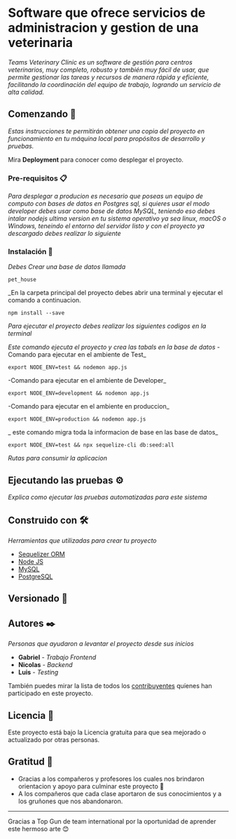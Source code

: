 # Software que ofrece servicios de administracion y gestion de una veterinaria

_Teams Veterinary Clinic es un software de gestión para centros veterinarios, muy completo, robusto y también muy fácil de usar, que permite gestionar las tareas y recursos de manera rápida y eficiente, facilitando la coordinación del equipo de trabajo, logrando un servicio de alta calidad._

## Comenzando 🚀

_Estas instrucciones te permitirán obtener una copia del proyecto en funcionamiento en tu máquina local para propósitos de desarrollo y pruebas._

Mira **Deployment** para conocer como desplegar el proyecto.


### Pre-requisitos 📋

_Para desplegar a producion es necesario que poseas un equipo de computo con bases de datos en Postgres sql, si quieres usar el modo developer debes usar como base de datos MySQL, teniendo eso debes intalar nodejs ultima version en tu sistema operativo ya sea linux, macOS o Windows, teneindo el entorno del servidor listo y con el proyecto ya descargado debes realizar lo siguiente_


### Instalación 🔧

_Debes Crear una base de datos llamada_
```
pet_house
```
_En la carpeta principal del proyecto debes abrir una terminal y ejecutar el comando a continuacion.
```
npm install --save
```

_Para ejecutar el proyecto debes realizar los siguientes codigos en la terminal_

_Este comando ejecuta el proyecto y crea las tabals en la base de datos_
-Comando para ejecutar en el ambiente de Test_
```
export NODE_ENV=test && nodemon app.js
```
-Comando para ejecutar en el ambiente de Developer_
```
export NODE_ENV=development && nodemon app.js
```
-Comando para ejecutar en el ambiente en produccion_
```
export NODE_ENV=production && nodemon app.js
```
_ este comando migra toda la informacion de base en las base de datos_
```
export NODE_ENV=test && npx sequelize-cli db:seed:all
```

_Rutas para consumir la aplicacion_

## Ejecutando las pruebas ⚙️

_Explica como ejecutar las pruebas automatizadas para este sistema_


## Construido con 🛠️

_Herramientas que utilizadas para crear tu proyecto_

* [Sequelizer ORM](https://sequelize.org/)
* [Node JS](https://nodejs.org/es/)
* [MySQL](https://dev.mysql.com/doc/)
* [PostgreSQL](https://dev.postgresql.com/en/book/)


## Versionado 📌

## Autores ✒️

_Personas que ayudaron a levantar el proyecto desde sus inicios_

* **Gabriel** - *Trabajo Frontend* 
* **Nicolas** - *Backend* 
* **Luis** - *Testing* 

También puedes mirar la lista de todos los [contribuyentes](https://github.com/your/project/contributors) quíenes han participado en este proyecto. 

## Licencia 📄

Este proyecto está bajo la Licencia gratuita para que sea mejorado o actualizado por otras personas.

## Gratitud 🎁

* Gracias a los compañeros y profesores los cuales nos brindaron orientacion y apoyo para culminar este proyecto 📢
* A los compañeros que cada clase aportaron de sus conocimientos y a los gruñones que nos abandonaron.

---
Gracias a Top Gun de team international por la oportunidad de aprender este hermoso arte 😊


